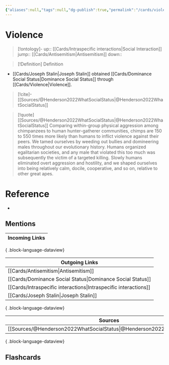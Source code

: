 ```yaml
---
{"aliases":null,"tags":null,"dg-publish":true,"permalink":"/cards/violence/","dgPassFrontmatter":true}
---
```


# Violence

> [!ontology]-
> up:: [[Cards/Intraspecific interactions\|Social Interaction]]
> jump:: [[Cards/Antisemitism\|Antisemitism]]
> down:: 

> [!Definition] Definition
> 

- [[Cards/Joseph Stalin\|Joseph Stalin]] obtained [[Cards/Dominance Social Status\|Dominance Social Status]] through [[Cards/Violence\|Violence]].
> [!cite]-
> [[Sources/@Henderson2022WhatSocialStatus\|@Henderson2022WhatSocialStatus]]

> [!quote] [[Sources/@Henderson2022WhatSocialStatus\|@Henderson2022WhatSocialStatus]]
> Comparing within-group physical aggression among chimpanzees to human hunter-gatherer communities, chimps are 150 to 550 times more likely than humans to inflict violence against their peers. We tamed ourselves by weeding out bullies and domineering males throughout our evolutionary history. Humans organized egalitarian societies, and any male that violated this too much was subsequently the victim of a targeted killing. Slowly humans eliminated overt aggression and hostility, and we shaped ourselves into being relatively calm, docile, cooperative, and so on, relative to other great apes.

# Reference
- 

## Mentions
| Incoming Links |
| -------------- |

{ .block-language-dataview}

| Outgoing Links                                                      |
| ------------------------------------------------------------------- |
| [[Cards/Antisemitism\|Antisemitism]]                             |
| [[Cards/Dominance Social Status\|Dominance Social Status]]       |
| [[Cards/Intraspecific interactions\|Intraspecific interactions]] |
| [[Cards/Joseph Stalin\|Joseph Stalin]]                           |

{ .block-language-dataview}

| Sources                                                                       |
| ----------------------------------------------------------------------------- |
| [[Sources/@Henderson2022WhatSocialStatus\|@Henderson2022WhatSocialStatus]] |

{ .block-language-dataview}

## Flashcards 
